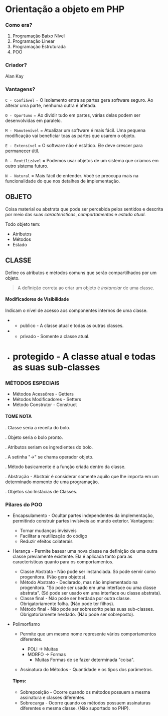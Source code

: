 # Orientação a objeto em PHP

### Como era?

1. Programação Baixo Nível
2. Programação Linear
3. Programação Estruturada
4. POO


### Criador?
Alan Kay

### Vantagens?

`C - Confiável` = O Isolamento entra as partes gera software seguro. Ao  alterar uma parte, nenhuma outra é afetada.

`O - Oportuno` = Ao dividir tudo em partes, várias delas podem ser desenvolvidas em paralelo.

`M - Manutenível` = Atualizar um software é mais fácil. Uma pequena modificação vai beneficiar toas as partes que usarem o objeto.

`E - Extensível`  = O software não é estático. Ele deve crescer para permanecer útil.

`R - Reutilizável` = Podemos usar objetos de um sistema que criamos em outro sistema futuro.

`N - Natural` = Mais fácil de entender. Você se preocupa mais na funcionalidade do que nos detalhes de implementação.

## OBJETO
Coisa material ou abstrata que pode ser percebida pelos sentidos e descrita por meio das suas *características*, *comportamentos* e *estado atual*.

Todo objeto tem:
* Atributos
* Métodos
* Estado

## CLASSE
Define os atributos e métodos comuns que serão compartilhados por um objeto.

> A definição correta ao criar um objeto é *instanciar* de uma classe.

#### Modificadores de Visibilidade
Indicam o nível de acesso aos componentes internos de uma classe.
* + publico - A classe atual e todas as outras classes.
* - privado - Somente a classe atual.
* # protegido - A classe atual e todas as suas sub-classes


### MÉTODOS ESPECIAIS
* Métodos Acessôres - Getters
* Métodos Modificadores - Setters
* Método Construtor - Construct


#### TOME NOTA
. Classe seria a receita do bolo.

. Objeto seria o bolo pronto.

. Atributos seriam os ingredientes do bolo.

. A setinha "->" se chama operador objeto.

. Método basicamente é a função criada dentro da classe.

. Abstração - Abstrair é considerar somente aquilo que lhe importa em um determinado momento de uma programação.

. Objetos são Instâcias de Classes.


### Pilares do POO
* Encapsulamento - Ocultar partes independentes da implementação, permitindo construir partes invísiveis ao mundo exterior.
  Vantagens:
  * Tornar mudanças invisíveis
  * Facilitar a reutilização do código
  * Reduzir efeitos colaterais



* Herança - Permite basear uma nova classe na definição de uma outra classe previamente existente. Ela é aplicada tanto para as características quanto para os comportamentos.

  * Classe Abstrata - Não pode ser instanciada. Só pode servir como progenitora. (Não gera objetos).
  * Método Abstrato - Declarado, mas não implementado na progenitora. "Só pode ser usado em uma interface ou uma classe abstrata". (Só pode ser usado em uma interface ou classe abstrata).
  * Classe final - Não pode ser herdada por outra classe. Obrigatoriamente folha. (Não pode ter filhos).
  * Método final - Não pode ser sobrescrito pelas suas sub-classes. Obrigatoriamente herdado. (Não pode ser sobreposto).

* Polimorfismo
  * Permite que um mesmo nome represente vários comportamentos diferentes.
    - POLI -> Muitas
    - MORFO -> Formas
      - Muitas Formas de se fazer determinada "coisa".

  * Assinatura do Métodos - Quantidade e os tipos dos parâmetros.

  #### Tipos:
  * Sobreposição - Ocorre quando os métodos possuem a mesma assinatura e classes diferentes.
  * Sobrecarga - Ocorre quando os métodos possuem assinaturas diferentes e mesma classe. (Não suportado no PHP).
